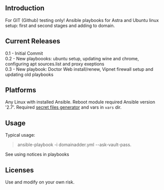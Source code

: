 ## Introduction
For GIT (Github) testing only! Ansible playbooks for Astra and Ubuntu linux setup: first and second stages and adding to domain.
## Current Releases
0.1 - Initial Commit <br />
0.2 - New playboooks: ubuntu setup, updating wine and chrome, configuring apt sources.list and proxy exeptions<br />
0.3 - New playbook: Doctor Web install/renew, Vipnet firewall setup and updating old playbooks
## Platforms
Any Linux with installed Ansible. Reboot module required Ansible version '2.7'. Required [secret files generator](https://github.com/dardepin/gensecrets) and vars in `vars` dir.
## Usage
Typical usage:
> ansible-playbook -i domainadder.yml --ask-vault-pass.

See using notices in playbooks
## Licenses
Use and modify on your own risk.
